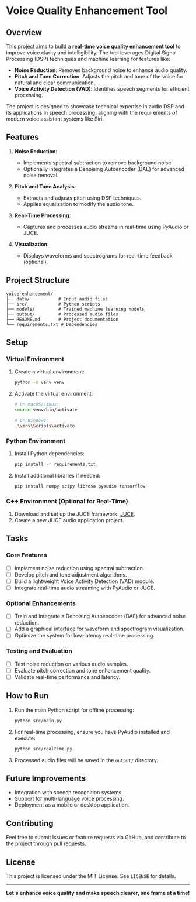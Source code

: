 # Voice Quality Enhancement Tool

## Overview
This project aims to build a **real-time voice quality enhancement tool** to improve voice clarity and intelligibility. The tool leverages Digital Signal Processing (DSP) techniques and machine learning for features like:

- **Noise Reduction**: Removes background noise to enhance audio quality.
- **Pitch and Tone Correction**: Adjusts the pitch and tone of the voice for natural and clear communication.
- **Voice Activity Detection (VAD)**: Identifies speech segments for efficient processing.

The project is designed to showcase technical expertise in audio DSP and its applications in speech processing, aligning with the requirements of modern voice assistant systems like Siri.

## Features
1. **Noise Reduction**:
   - Implements spectral subtraction to remove background noise.
   - Optionally integrates a Denoising Autoencoder (DAE) for advanced noise removal.

2. **Pitch and Tone Analysis**:
   - Extracts and adjusts pitch using DSP techniques.
   - Applies equalization to modify the audio tone.

3. **Real-Time Processing**:
   - Captures and processes audio streams in real-time using PyAudio or JUCE.

4. **Visualization**:
   - Displays waveforms and spectrograms for real-time feedback (optional).

## Project Structure
```
voice-enhancement/
├── data/           # Input audio files
├── src/            # Python scripts
├── models/         # Trained machine learning models
├── output/         # Processed audio files
├── README.md       # Project documentation
└── requirements.txt # Dependencies
```

## Setup
### Virtual Environment
1. Create a virtual environment:
   ```bash
   python -m venv venv
   ```

2. Activate the virtual environment:
   ```bash
   # On macOS/Linux:
   source venv/bin/activate
   
   # On Windows:
   .\venv\Scripts\activate
   ```

### Python Environment
1. Install Python dependencies:
   ```bash
   pip install -r requirements.txt
   ```

2. Install additional libraries if needed:
   ```bash
   pip install numpy scipy librosa pyaudio tensorflow
   ```

### C++ Environment (Optional for Real-Time)
1. Download and set up the JUCE framework: [JUCE](https://juce.com/).
2. Create a new JUCE audio application project.

## Tasks
### Core Features
- [ ] Implement noise reduction using spectral subtraction.
- [ ] Develop pitch and tone adjustment algorithms.
- [ ] Build a lightweight Voice Activity Detection (VAD) module.
- [ ] Integrate real-time audio streaming with PyAudio or JUCE.

### Optional Enhancements
- [ ] Train and integrate a Denoising Autoencoder (DAE) for advanced noise reduction.
- [ ] Add a graphical interface for waveform and spectrogram visualization.
- [ ] Optimize the system for low-latency real-time processing.

### Testing and Evaluation
- [ ] Test noise reduction on various audio samples.
- [ ] Evaluate pitch correction and tone enhancement quality.
- [ ] Validate real-time performance and latency.

## How to Run
1. Run the main Python script for offline processing:
   ```bash
   python src/main.py
   ```

2. For real-time processing, ensure you have PyAudio installed and execute:
   ```bash
   python src/realtime.py
   ```

3. Processed audio files will be saved in the `output/` directory.

## Future Improvements
- Integration with speech recognition systems.
- Support for multi-language voice processing.
- Deployment as a mobile or desktop application.

## Contributing
Feel free to submit issues or feature requests via GitHub, and contribute to the project through pull requests.

## License
This project is licensed under the MIT License. See `LICENSE` for details.

---

**Let's enhance voice quality and make speech clearer, one frame at a time!**

